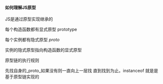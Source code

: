#### 如何理解JS原型
JS是通过原型实现继承的

每个构造函数都有显式原型 prototype

每个实例都有隐式原型 _proto_ 

实例的隐式原型指向构造函数的显式原型 

原型链的执行规则 

先找自身的_proto_如果没有则一直向上一层找 直到找到为止。instanceof 就是是基于原型链实现的